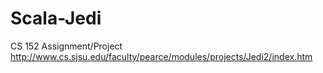# Scala-Jedi
CS 152 Assignment/Project
http://www.cs.sjsu.edu/faculty/pearce/modules/projects/Jedi2/index.htm

